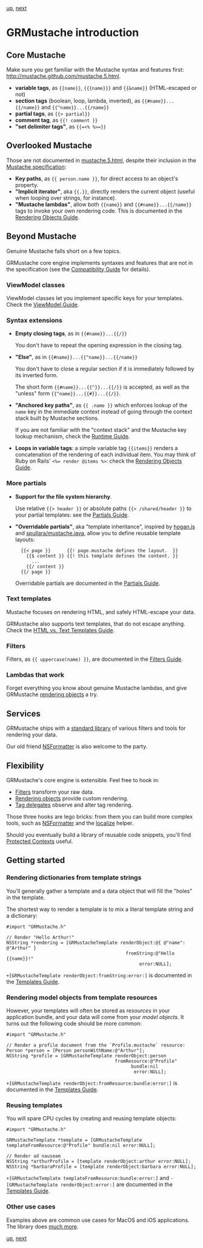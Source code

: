 [up](../../../../GRMustache), [next](templates.md)

GRMustache introduction
=======================

Core Mustache
-------------

Make sure you get familiar with the Mustache syntax and features first: http://mustache.github.com/mustache.5.html.

- **variable tags**, as `{{name}}`, `{{{name}}}` and `{{&name}}` (HTML-escaped or not)
- **section tags** (boolean, loop, lambda, inverted), as `{{#name}}...{{/name}}` and `{{^name}}...{{/name}}`
- **partial tags**, as `{{> partial}}`
- **comment tag**, as `{{! comment }}`
- **"set delimiter tags"**, as `{{=<% %>=}}`


Overlooked Mustache
-------------------

Those are not documented in [mustache.5.html](http://mustache.github.com/mustache.5.html), despite their inclusion in the [Mustache specification](https://github.com/mustache/spec):

- **Key paths**, as `{{ person.name }}`, for direct access to an object's property.
- **"Implicit iterator"**, aka `{{.}}`, directly renders the current object (useful when looping over strings, for instance).
- **"Mustache lambdas"**, allow both `{{name}}` and `{{#name}}...{{/name}}` tags to invoke your own rendering code. This is documented in the [Rendering Objects Guide](rendering_objects.md).


Beyond Mustache
---------------

Genuine Mustache falls short on a few topics.

GRMustache core engine implements syntaxes and features that are not in the specification (see the [Compatibility Guide](compatibility.md) for details).

### ViewModel classes

ViewModel classes let you implement specific keys for your templates. Check the [ViewModel Guide](view_model.md).


### Syntax extensions

- **Empty closing tags**, as in `{{#name}}...{{/}}`

    You don't have to repeat the opening expression in the closing tag.

- **"Else"**, as in `{{#name}}...{{^name}}...{{/name}}`
    
    You don't have to close a regular section if it is immediately followed by its inverted form.
    
    The short form `{{#name}}...{{^}}...{{/}}` is accepted, as well as the "unless" form `{{^name}}...{{#}}...{{/}}`.

- **"Anchored key paths"**, as `{{ .name }}` which enforces lookup of the `name` key in the immediate context instead of going through the context stack built by Mustache sections.
    
    If you are not familiar with the "context stack" and the Mustache key lookup mechanism, check the [Runtime Guide](runtime.md#the-context-stack).

- **Loops in variable tags**: a simple variable tag `{{items}}` renders a concatenation of the rendering of each individual item. You may think of Ruby on Rails' `<%= render @items %>`: check the [Rendering Objects Guide](rendering_objects.md).


### More partials

- **Support for the file system hierarchy**.
    
    Use relative `{{> header }}` or absolute paths `{{> /shared/header }}` to your partial templates: see the [Partials Guide](partials.md).

- **"Overridable partials"**, aka "template inheritance", inspired by [hogan.js](http://twitter.github.com/hogan.js/) and [spullara/mustache.java](https://github.com/spullara/mustache.java), allow you to define reusable template layouts:
    
        {{< page }}      {{! page.mustache defines the layout.  }}
          {{$ content }} {{! this template defines the content. }}
            ...
          {{/ content }}
        {{/ page }}
    
    Overridable partials are documented in the [Partials Guide](partials.md).


### Text templates

Mustache focuses on rendering HTML, and safely HTML-escape your data.

GRMustache also supports text templates, that do not escape anything. Check the [HTML vs. Text Templates Guide](html_vs_text.md).


### Filters

Filters, as `{{ uppercase(name) }}`, are documented in the [Filters Guide](filters.md).


### Lambdas that work

Forget everything you know about genuine Mustache lambdas, and give GRMustache [rendering objects](rendering_objects.md) a try.


Services
--------

GRMustache ships with a [standard library](standard_library.md) of various filters and tools for rendering your data.

Our old friend [NSFormatter](NSFormatter.md) is also welcome to the party.


Flexibility
-----------

GRMustache's core engine is extensible. Feel free to hook in:

- [Filters](filters.md) transform your raw data.
- [Rendering objects](rendering_objects.md) provide custom rendering.
- [Tag delegates](delegate.md) observe and alter tag rendering.

Those three hooks are lego bricks: from them you can build more complex tools, such as [NSFormatter](NSFormatter.md) and the [localize](standard_library.md#localize) helper.

Should you eventually build a library of reusable code snippets, you'll find [Protected Contexts](protected_contexts.md) useful.


Getting started
---------------

### Rendering dictionaries from template strings

You'll generally gather a template and a data object that will fill the "holes" in the template.

The shortest way to render a template is to mix a literal template string and a dictionary:

```objc
#import "GRMustache.h"

// Render "Hello Arthur!"
NSString *rendering = [GRMustacheTemplate renderObject:@{ @"name": @"Arthur" }
                                            fromString:@"Hello {{name}}!"
                                                 error:NULL];
```

`+[GRMustacheTemplate renderObject:fromString:error:]` is documented in the [Templates Guide](templates.md).

### Rendering model objects from template resources

However, your templates will often be stored as *resources* in your application bundle, and your data will come from your *model objects*. It turns out the following code should be more common:

```objc
#import "GRMustache.h"

// Render a profile document from the `Profile.mustache` resource:
Person *person = [Person personWithName:@"Arthur"];
NSString *profile = [GRMustacheTemplate renderObject:person
                                        fromResource:@"Profile"
                                              bundle:nil
                                               error:NULL];
```

`+[GRMustacheTemplate renderObject:fromResource:bundle:error:]` is documented in the [Templates Guide](templates.md).

### Reusing templates

You will spare CPU cycles by creating and reusing template objects:

```objc
#import "GRMustache.h"

GRMustacheTemplate *template = [GRMustacheTemplate templateFromResource:@"Profile" bundle:nil error:NULL];

// Render ad nauseam
NSString *arthurProfile = [template renderObject:arthur error:NULL];
NSString *barbaraProfile = [template renderObject:barbara error:NULL];
```

`+[GRMustacheTemplate templateFromResource:bundle:error:]` and `-[GRMustacheTemplate renderObject:error:]` are documented in the [Templates Guide](templates.md).

### Other use cases

Examples above are common use cases for MacOS and iOS applications. The library does [much more](../../../../GRMustache#documentation).

[up](../../../../GRMustache), [next](templates.md)
